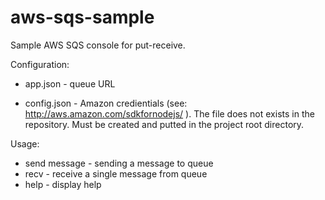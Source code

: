 aws-sqs-sample
==============

Sample AWS SQS console for  put-receive.

Configuration:
- app.json - queue URL 

- config.json - Amazon credientials (see: http://aws.amazon.com/sdkfornodejs/ ). The file does not exists in the repository. Must be created and putted in the project root directory.


Usage:
- send message - sending a message to queue
- recv - receive a single message from queue
- help - display help

